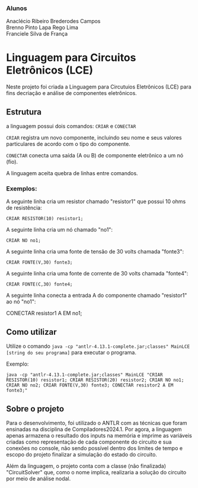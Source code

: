 ### Alunos
Anaclécio Ribeiro Brederodes Campos  
Brenno Pinto Lapa Rego Lima  
Franciele Silva de França  


# Linguagem para Circuitos Eletrônicos (LCE)
Neste projeto foi criada a Linguagem para Circutuios Eletrônicos (LCE) para fins decriação e análise de componentes eletrônicos.

## Estrutura
a linguagem possui dois comandos: `CRIAR` e `CONECTAR`

`CRIAR` registra um novo componente, incluindo seu nome e seus valores particulares de acordo com o tipo do componente.

`CONECTAR` conecta uma saída (A ou B) de componente eletrônico a um nó (fio).

A linguagem aceita quebra de linhas entre comandos.
### Exemplos:
A seguinte linha cria um resistor chamado "resistor1" que possui 10 ohms de resistência:

`CRIAR RESISTOR(10) resistor1;`

A seguinte linha cria um nó chamado "no1":

`CRIAR NO no1;`

A seguinte linha cria uma fonte de tensão de 30 volts chamada "fonte3":

`CRIAR FONTE(V,30) fonte3;`

A seguinte linha cria uma fonte de corrente de 30 volts chamada "fonte4":

`CRIAR FONTE(C,30) fonte4;`


A seguinte linha conecta a entrada A do componente chamado "resistor1" ao nó "no1":

CONECTAR resistor1 A EM no1;

## Como utilizar
Utilize o comando `java -cp "antlr-4.13.1-complete.jar;classes" MainLCE [string do seu programa]` para executar o programa.

Exemplo:

`java -cp "antlr-4.13.1-complete.jar;classes" MainLCE "CRIAR RESISTOR(10) resistor1;
CRIAR RESISTOR(20) resistor2;
CRIAR NO no1;
CRIAR NO no2;
CRIAR FONTE(V,30) fonte3;
CONECTAR resistor2 A EM fonte3;"`

## Sobre o projeto
Para o desenvolvimento, foi utilizado o ANTLR com as técnicas que foram ensinadas na disciplina de Compiladores2024.1.
Por agora, a linguagem apenas armazena o resultado dos inputs na memória e imprime as variáveis criadas como representação de cada componente do circuito e sua conexões no console, não sendo possível dentro dos limites de tempo e escopo do projeto finalizar a simulação do estado do circuito.

Além da linguagem, o projeto conta com a classe (não finalizada) "CircuitSolver" que, como o nome implica, realizaria a solução do circuito por meio de análise nodal.
